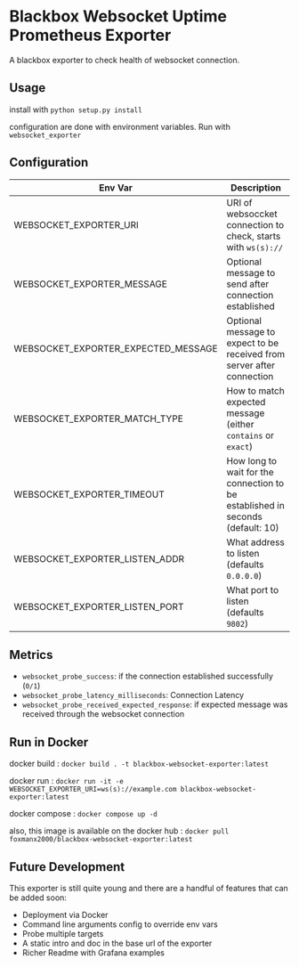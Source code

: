 
# Blackbox Websocket Uptime Prometheus Exporter

A blackbox exporter to check health of websocket connection. 

## Usage

install with `python setup.py install`

configuration are done with environment variables. Run with `websocket_exporter`

## Configuration

Env Var     | Description
--------------------|---------------------------
WEBSOCKET_EXPORTER_URI | URI of websoccket connection to check, starts with `ws(s)://`
WEBSOCKET_EXPORTER_MESSAGE | Optional message to send after connection established
WEBSOCKET_EXPORTER_EXPECTED_MESSAGE | Optional message to expect to be received from server after connection
WEBSOCKET_EXPORTER_MATCH_TYPE | How to match expected message (either `contains` or `exact`)
WEBSOCKET_EXPORTER_TIMEOUT | How long to wait for the connection to be established in seconds (default: 10)
WEBSOCKET_EXPORTER_LISTEN_ADDR | What address to listen (defaults `0.0.0.0`)
WEBSOCKET_EXPORTER_LISTEN_PORT | What port to listen (defaults `9802`)


## Metrics

- `websocket_probe_success`: if the connection established successfully (`0/1`)
- `websocket_probe_latency_milliseconds`: Connection Latency
- `websocket_probe_received_expected_response`: if expected message was received through the websocket connection

## Run in Docker 

docker build : ``` docker build . -t blackbox-websocket-exporter:latest ```

docker run : ``` docker run -it -e WEBSOCKET_EXPORTER_URI=ws(s)://example.com blackbox-websocket-exporter:latest ```

docker compose : ``` docker compose up -d ```

also, this image is available on the docker hub :  ``` docker pull foxmanx2000/blackbox-websocket-exporter:latest ```


## Future Development
This exporter is still quite young and there are a handful of features that can be added soon:
- Deployment via Docker
- Command line arguments config to override env vars
- Probe multiple targets
- A static intro and doc in the base url of the exporter
- Richer Readme with Grafana examples  
